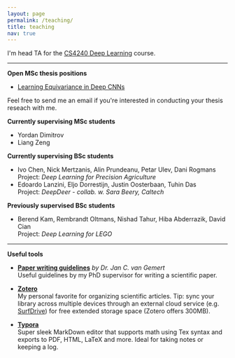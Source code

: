 ```yaml
---
layout: page
permalink: /teaching/
title: teaching
nav: true
---
```


I'm head TA for the [CS4240 Deep Learning](https://studiegids.tudelft.nl/a101_displayCourse.do?course_id=55236) course.

---

**Open MSc thesis positions**
* [Learning Equivariance in Deep CNNs]({{site.url}}/assets/pdf/learning_equivariance.pdf)

Feel free to send me an email if you're interested in conducting your thesis reseach with me.

**Currently supervising MSc students**
* Yordan Dimitrov
* Liang Zeng

**Currently supervising BSc students**
* Ivo Chen, Nick Mertzanis, Alin Prundeanu, Petar Ulev, Dani Rogmans  
  Project: *Deep Learning for Precision Agriculture*
* Edoardo Lanzini, Eljo Dorrestijn, Justin Oosterbaan, Tuhin Das  
  Project: *DeepDeer - collab. w. Sara Beery, Caltech*

**Previously supervised BSc students**
* Berend Kam, Rembrandt Oltmans, Nishad Tahur, Hiba Abderrazik, David Cian  
  Project: *Deep Learning for LEGO*

---

**Useful tools**

* **[Paper writing guidelines](https://jvgemert.github.io/writing.pdf)** *by Dr. Jan C. van Gemert*  
 Useful guidelines by my PhD supervisor for writing a scientific paper.

* **[Zotero](https://www.zotero.org)**  
 My personal favorite for organizing scientific articles. Tip: sync your library across multiple devices through an external cloud service (e.g. [SurfDrive](https://www.surf.nl/en/store-and-share-your-files-securely-in-the-cloud-with-surfdrive)) for free extended storage space (Zotero offers 300MB).

* **[Typora](https://www.typora.io)**  
 Super sleek MarkDown editor that supports math using Tex syntax and exports to PDF, HTML, LaTeX and more. Ideal for taking notes or keeping a log.
